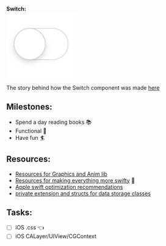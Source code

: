 **Switch:**  
<img width="186" alt="img" src="https://raw.githubusercontent.com/stylekit/img/master/switch8crop20fps.gif">  

The story behind how the Switch component was made [here](http://stylekit.org/blog/2017/01/24/Switch/)   

## Milestones:
- Spend a day reading books 📚
- Functional 🤖
- Have fun 🏄   

## Resources:
- [Resources for Graphics and Anim lib](https://www.raywenderlich.com/90488/calayer-in-ios-with-swift-10-examples) 
- [Resources for making everything more swifty](https://www.raywenderlich.com/category/swift)  🔑
- [Apple swift optimization recommendations](https://github.com/apple/swift/blob/master/docs/OptimizationTips.rst#the-cost-of-large-swift-values) 
- [private extension and structs for data storage classes](https://www.natashatherobot.com/using-swift-extensions/) 

## Tasks:
- [ ] iOS .css 👈
- [ ] iOS CALayer/UIView/CGContext